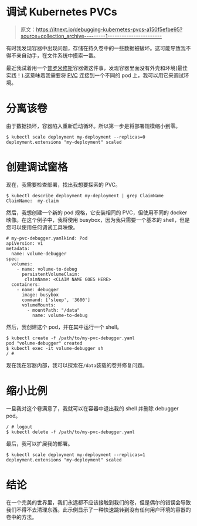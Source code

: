 # 调试 Kubernetes PVCs

> 原文：<https://itnext.io/debugging-kubernetes-pvcs-a150f5efbe95?source=collection_archive---------1----------------------->

有时我发现容器中出现问题，存储在持久卷中的一些数据被破坏。这可能导致我不得不亲自动手，在文件系统中摸索一番。

最近我试着用一个[普罗米修斯](https://github.com/prometheus/prometheus)容器做这件事，发现容器里面没有外壳和环境(最佳实践！).这意味着我需要将 [PVC](https://kubernetes.io/docs/concepts/storage/persistent-volumes/#persistentvolumeclaims) 连接到一个不同的 pod 上，我可以用它来调试环境。

# 分离该卷

由于数据损坏，容器陷入重新启动循环。所以第一步是将部署规模缩小到零。

```
$ kubectl scale deployment my-deployment --replicas=0
deployment.extensions "my-deployment" scaled
```

# 创建调试窗格

现在，我需要检查部署，找出我想要探索的 PVC。

```
$ kubectl describe deployment my-deployment | grep ClaimName
ClaimName:  my-claim
```

然后，我想创建一个新的 pod 规格，它安装相同的 PVC，但使用不同的 docker 映像。在这个例子中，我将使用 busybox，因为我只需要一个基本的 shell，但是您可以使用任何调试工具映像。

```
# my-pvc-debugger.yamlkind: Pod
apiVersion: v1
metadata:
  name: volume-debugger
spec:
  volumes:
    - name: volume-to-debug
      persistentVolumeClaim:
       claimName: <CLAIM NAME GOES HERE>
  containers:
    - name: debugger
      image: busybox
      command: ['sleep', '3600']
      volumeMounts:
        - mountPath: "/data"
          name: volume-to-debug
```

然后，我创建这个 pod，并在其中运行一个 shell。

```
$ kubectl create -f /path/to/my-pvc-debugger.yaml
pod "volume-debugger" created
$ kubectl exec -it volume-debugger sh
/ #
```

现在我在容器内部，我可以探索在`/data`装载的卷并修复问题。

# 缩小比例

一旦我对这个卷满意了，我就可以在容器中退出我的 shell 并删除 debugger pod。

```
/ # logout
$ kubectl delete -f /path/to/my-pvc-debugger.yaml
```

最后，我可以扩展我的部署。

```
$ kubectl scale deployment my-deployment --replicas=1
deployment.extensions "my-deployment" scaled
```

# 结论

在一个完美的世界里，我们永远都不应该接触到我们的卷，但是偶尔的错误会导致我们不得不去清理东西。此示例显示了一种快速跳转到没有任何用户环境的容器的卷中的方法。
